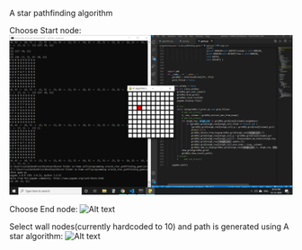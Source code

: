 A star pathfinding algorithm

Choose Start node:
![Alt text](/screenshot_1.PNG?raw=true "Optional Title")

Choose End node:
![Alt text](/relative/path/to/img.jpg?raw=true "Optional Title")

Select wall nodes(currently hardcoded to 10) and path is generated using A star algorithm:
![Alt text](/relative/path/to/img.jpg?raw=true "Optional Title")
